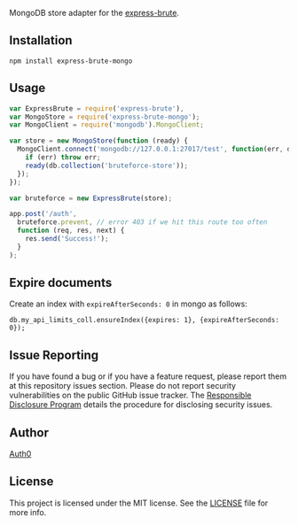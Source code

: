 MongoDB store adapter for the [express-brute](https://github.com/AdamPflug/express-brute).

## Installation

~~~
npm install express-brute-mongo
~~~

## Usage

~~~javascript
var ExpressBrute = require('express-brute'),
var MongoStore = require('express-brute-mongo');
var MongoClient = require('mongodb').MongoClient;

var store = new MongoStore(function (ready) {
  MongoClient.connect('mongodb://127.0.0.1:27017/test', function(err, db) {
    if (err) throw err;
    ready(db.collection('bruteforce-store'));
  });
});

var bruteforce = new ExpressBrute(store);

app.post('/auth',
  bruteforce.prevent, // error 403 if we hit this route too often
  function (req, res, next) {
    res.send('Success!');
  }
);
~~~

## Expire documents

Create an index with `expireAfterSeconds: 0` in mongo as follows:

```
db.my_api_limits_coll.ensureIndex({expires: 1}, {expireAfterSeconds: 0});
```

## Issue Reporting

If you have found a bug or if you have a feature request, please report them at this repository issues section. Please do not report security vulnerabilities on the public GitHub issue tracker. The [Responsible Disclosure Program](https://auth0.com/whitehat) details the procedure for disclosing security issues.

## Author

[Auth0](auth0.com)

## License

This project is licensed under the MIT license. See the [LICENSE](LICENSE.txt) file for more info.
